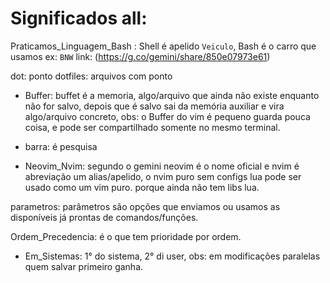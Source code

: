 # Significados all:

Praticamos_Linguagem_Bash : Shell é apelido `Veiculo`, Bash é o carro que usamos ex: `BNW`
link: (https://g.co/gemini/share/850e07973e61)

dot: ponto
dotfiles: arquivos com ponto


- Buffer: buffet é a memoria, algo/arquivo que ainda não existe enquanto não for salvo, depois que é salvo sai da memória auxiliar e vira algo/arquivo concreto, obs: o Buffer do vim é pequeno guarda pouca coisa, e pode ser compartilhado somente no mesmo terminal.

- barra: é pesquisa

- Neovim_Nvim: segundo o gemini neovim é o nome oficial e nvim é abreviação um alias/apelido, o nvim puro sem configs lua pode ser usado como um vim puro. porque ainda não tem libs lua.

parametros: parâmetros são opções que enviamos ou usamos as disponíveis já prontas de comandos/funções.

Ordem_Precedencia: é o que tem prioridade por ordem.
  - Em_Sistemas: 1° do sistema, 2° di user,  obs: em modificações paralelas quem salvar primeiro ganha.